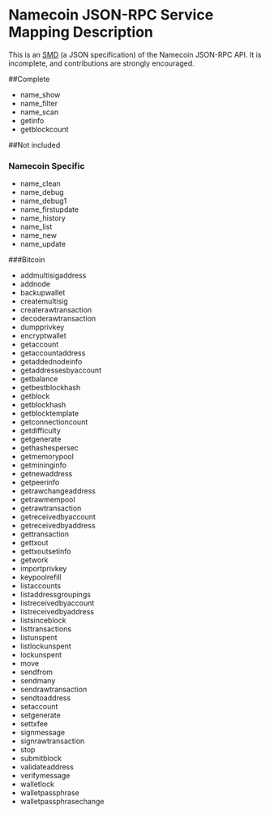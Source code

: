 # Namecoin JSON-RPC Service Mapping Description
This is an [SMD](https://en.wikipedia.org/wiki/Service_Mapping_Description) (a JSON specification) of the Namecoin JSON-RPC API.  It is incomplete, and contributions are strongly encouraged.

##Complete
* name_show
* name_filter
* name_scan
* getinfo
* getblockcount

##Not included
### Namecoin Specific
* name_clean
* name_debug
* name_debug1
* name_firstupdate
* name_history
* name_list
* name_new
* name_update

###Bitcoin
* addmultisigaddress
* addnode
* backupwallet
* createmultisig
* createrawtransaction
* decoderawtransaction
* dumpprivkey
* encryptwallet
* getaccount
* getaccountaddress
* getaddednodeinfo
* getaddressesbyaccount
* getbalance
* getbestblockhash
* getblock
* getblockhash
* getblocktemplate
* getconnectioncount
* getdifficulty
* getgenerate
* gethashespersec
* getmemorypool
* getmininginfo
* getnewaddress
* getpeerinfo
* getrawchangeaddress
* getrawmempool
* getrawtransaction
* getreceivedbyaccount
* getreceivedbyaddress
* gettransaction
* gettxout
* gettxoutsetinfo
* getwork
* importprivkey
* keypoolrefill
* listaccounts
* listaddressgroupings
* listreceivedbyaccount
* listreceivedbyaddress
* listsinceblock
* listtransactions
* listunspent
* listlockunspent
* lockunspent
* move
* sendfrom
* sendmany
* sendrawtransaction
* sendtoaddress
* setaccount
* setgenerate
* settxfee
* signmessage
* signrawtransaction
* stop
* submitblock
* validateaddress
* verifymessage
* walletlock
* walletpassphrase
* walletpassphrasechange